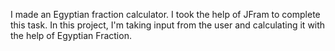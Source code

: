 I made an Egyptian fraction calculator. I took the help of JFram to complete this task. In this project, I'm taking input from the user and calculating it with the help of Egyptian Fraction.

